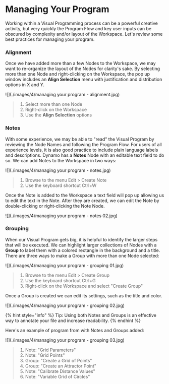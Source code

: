 # Managing Your Program

Working within a Visual Programming process can be a powerful creative activity, but very quickly the Program Flow and key user inputs can be obscured by complexity and/or layout of the Workspace. Let's review some best practices for managing your program.

### Alignment&#x20;

Once we have added more than a few Nodes to the Workspace, we may want to re-organize the layout of the Nodes for clarity's sake. By selecting more than one Node and right-clicking on the Workspace, the pop up window includes an **Align Selection** menu with justification and distribution options in X and Y.

![](./images/4/managing your program - alignment.jpg)

> 1. Select more than one Node
> 2. Right-click on the Workspace
> 3. Use the **Align Selection** options

### Notes&#x20;

With some experience, we may be able to "read" the Visual Program by reviewing the Node Names and following the Program Flow. For users of all experience levels, it is also good practice to include plain language labels and descriptions. Dynamo has a **Notes** Node with an editable text field to do so. We can add Notes to the Workspace in two ways:

![](./images/4/managing your program - notes.jpg)

> 1. Browse to the menu Edit > Create Note
> 2. Use the keyboard shortcut Ctrl+W

Once the Note is added to the Workspace a text field will pop up allowing us to edit the text in the Note. After they are created, we can edit the Note by double-clicking or right-clicking the Note Node.

![](./images/4/managing your program - notes 02.jpg)

### Grouping&#x20;

When our Visual Program gets big, it is helpful to identify the larger steps that will be executed. We can highlight larger collections of Nodes with a **Group** to label them with a colored rectangle in the background and a title. There are three ways to make a Group with more than one Node selected:

![](./images/4/managing your program - grouping 01.jpg)

> 1. Browse to the menu Edit > Create Group
> 2. Use the keyboard shortcut Ctrl+G
> 3. Right-click on the Workspace and select "Create Group"

Once a Group is created we can edit its settings, such as the title and color.&#x20;

![](./images/4/managing your program - grouping 02.jpg)

{% hint style="info" %}
Tip: Using both Notes and Groups is an effective way to annotate your file and increase readability.
{% endhint %}

Here's an example of program from with Notes and Groups added:

![](./images/4/managing your program - grouping 03.jpg)

> 1. Note: "Grid Parameters"
> 2. Note: "Grid Points"
> 3. Group: "Create a Grid of Points"
> 4. Group: "Create an Attractor Point"
> 5. Note: "Calibrate Distance Values"
> 6. Note: "Variable Grid of Circles"
